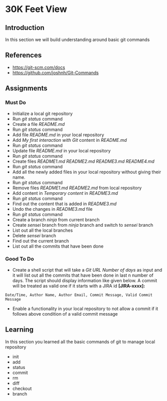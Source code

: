 # 30K Feet View

## Introduction
In this section we will build understanding around basic git commands

## References
* https://git-scm.com/docs
* https://github.com/joshnh/Git-Commands

## Assignments
### Must Do
* Initialize a local git repository
* Run *git status* command
* Create a file *README.md*
* Run *git status* command
* Add file *README.md* in your local repository
* Add *My first interaction with Git* content in *README.md*
* Run *git status* command
* Update file *README.md* in your local repository
* Run *git status* command
* Create files *README1.md README2.md README3.md README4.md*
* Run *git status* command
* Add all the newly added files in your local repository without giving their name.
* Run *git status* command
* Remove files *README1.md README2.md* from local repository
* Add content in *Temporary content* in *README3.md*
* Run *git status* command
* Find out the content that is added in *README3.md*
* Undo the changes in *README3.md* file 
* Run *git status* command
* Create a branch *ninja* from current branch
* Create *sensei* branch from *ninja* branch and switch to *sensei* branch
* List out all the local branches
* Delete *sensei* branch
* Find out the current branch
* List out all the commits that have been done

### Good To Do
* Create a shell script that will take a *Git URL* *Number of days* as input and it will list out all the commits that have been done in last n number of days. The script should display information like given below. A commit will be treated as valid one if it starts with a JIRA id **[JIRA-xxxx]:**
```text
Date/Time, Author Name, Author Email, Commit Message, Valid Commit Message
``` 
* Enable a functionality in your local repository to not allow a commit if it follows above condition of a valid commit message

## Learning
In this section you learned all the basic commands of git to manage local repository
* init
* add
* status
* commit
* rm
* diff
* checkout
* branch